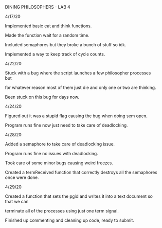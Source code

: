 DINING PHILOSOPHERS - LAB 4


4/17/20

Implemented basic eat and think functions.

Made the function wait for a random time.

Included semaphores but they broke a bunch of stuff so idk.

Implemented a way to keep track of cycle counts.

4/22/20

Stuck with a bug where the script launches a few philosopher processes but

for whatever reason most of them just die and only one or two are thinking.

Been stuck on this bug for days now.

4/24/20

Figured out it was a stupid flag causing the bug when doing sem open.

Program runs fine now just need to take care of deadlocking.

4/28/20

Added a semaphore to take care of deadlocking issue.

Program runs fine no issues with deadlocking.

Took care of some minor bugs causing weird freezes.

Created a termReceived function that correctly destroys all the semaphores once were done.

4/29/20

Created a function that sets the pgid and writes it into a text document so that we can

terminate all of the processes using just one term signal.

Finished up commenting and cleaning up code, ready to submit.
